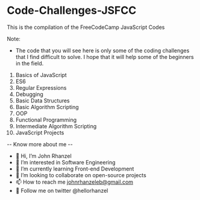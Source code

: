 # Code-Challenges-JSFCC
 This is the compilation of the FreeCodeCamp JavaScript Codes

 Note:
 - The code that you will see here is only some of the coding challenges that I find difficult to solve. I hope that it will help some of the beginners in the field.

1. Basics of JavaScript
2. ES6
3. Regular Expressions
4. Debugging
5. Basic Data Structures
6. Basic Algorithm Scripting
7. OOP
8. Functional Programming
9. Intermediate Algorithm Scripting
10. JavaScript Projects


-- Know more about me --

- 👋 Hi, I’m John Rhanzel
- 👀 I’m interested in Software Engineering
- 🌱 I’m currently learning Front-end Development
- 💞️ I’m looking to collaborate on open-source projects
- 📫 How to reach me johnrhanzeleb@gmail.com
- 🐥 Follow me on twitter @hellorhanzel